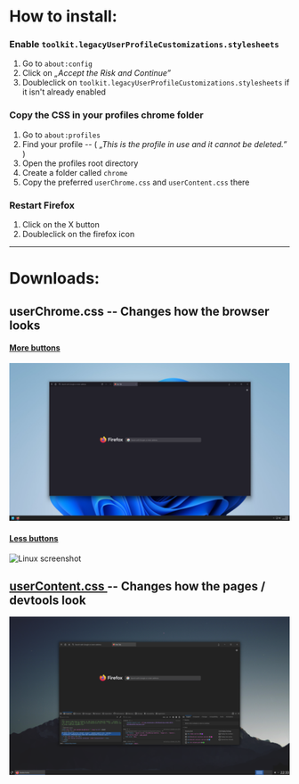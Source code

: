 # How to install:

### Enable `toolkit.legacyUserProfileCustomizations.stylesheets`
1. Go to `about:config`
2. Click on *„Accept the Risk and Continue”*
3. Doubleclick on `toolkit.legacyUserProfileCustomizations.stylesheets` if it isn't already enabled

### Copy the CSS in your profiles chrome folder
1. Go to `about:profiles`
2. Find your profile  --  ( *„This is the profile in use and it cannot be deleted.”* )
3. Open the profiles root directory
4. Create a folder called `chrome`
5. Copy the preferred `userChrome.css` and `userContent.css` there

### Restart Firefox
1. Click on the X button
2. Doubleclick on the firefox icon

***

# Downloads:
## userChrome.css  --  Changes how the browser looks

#### [More buttons](https://github.com/Bali10050/FirefoxCSS/releases/download/userChrome(B)/userChrome.css)

![Win11 screenshot](./Screenshots/W11.webp)

#### [Less buttons](https://github.com/Bali10050/FirefoxCSS/releases/download/userChrome(A)/userChrome.css)

![Linux screenshot](./Screenshots/GIF.webp)



## [userContent.css ](https://github.com/Bali10050/FirefoxCSS/releases/download/userContent/userContent.css)  --  Changes how the pages / devtools look

![New devtools screenshot](./Screenshots/NewDevTools.webp)
